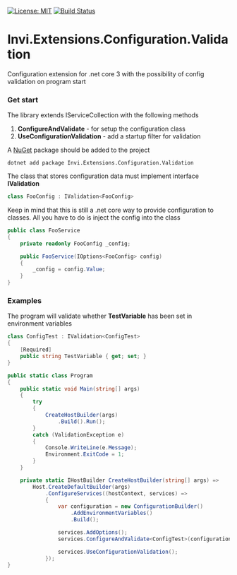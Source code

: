 [![License: MIT](https://img.shields.io/badge/License-MIT-yellow.svg)](https://opensource.org/licenses/MIT) [![Build Status](https://dev.azure.com/mwosz/Invi/_apis/build/status/Invi.Extensions.Configuration.Validation?branchName=master)](https://dev.azure.com/mwosz/Invi/_build/latest?definitionId=2&branchName=master)

# Invi.Extensions.Configuration.Validation

Configuration extension for .net core 3 with the possibility of config validation 
on program start

### Get start

The library extends IServiceCollection with the following methods
1.  **ConfigureAndValidate** - for setup the configuration class
2.  **UseConfigurationValidation** - add a startup filter for validation

A [NuGet](https://www.nuget.org/packages/Invi.Extensions.Configuration.Validation/) package should be added to the project 
```
dotnet add package Invi.Extensions.Configuration.Validation
```

The class that stores configuration data must implement interface **IValidation**

```c#
class FooConfig : IValidation<FooConfig>
```

Keep in mind that this is still a .net core way to provide configuration to classes. 
All you have to do is inject the config into the class

```c#
public class FooService
{
    private readonly FooConfig _config;

    public FooService(IOptions<FooConfig> config)
    {
        _config = config.Value;
    }
}
```

### Examples

The program will validate whether **TestVariable** has been set in environment variables

```c#
class ConfigTest : IValidation<ConfigTest>
{
    [Required]
    public string TestVariable { get; set; }
}
```

```c#
public static class Program
{
    public static void Main(string[] args)
    {
        try
        {
            CreateHostBuilder(args)
                .Build().Run();
        }
        catch (ValidationException e)
        {
            Console.WriteLine(e.Message);
            Environment.ExitCode = 1;
        }
    }

    private static IHostBuilder CreateHostBuilder(string[] args) =>
        Host.CreateDefaultBuilder(args)
            .ConfigureServices((hostContext, services) =>
            {
                var configuration = new ConfigurationBuilder()
                    .AddEnvironmentVariables()
                    .Build();

                services.AddOptions();
                services.ConfigureAndValidate<ConfigTest>(configuration);

                services.UseConfigurationValidation();
            });
}
```